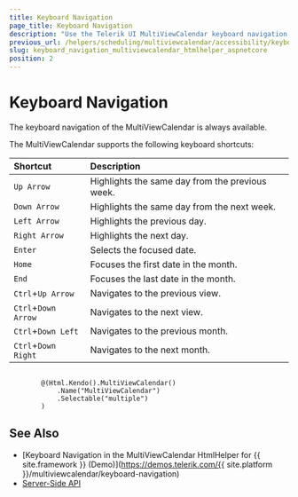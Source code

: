 ```yaml
---
title: Keyboard Navigation
page_title: Keyboard Navigation
description: "Use the Telerik UI MultiViewCalendar keyboard navigation."
previous_url: /helpers/scheduling/multiviewcalendar/accessibility/keyboard-navigation
slug: keyboard_navigation_multiviewcalendar_htmlhelper_aspnetcore
position: 2
---
```


# Keyboard Navigation

The keyboard navigation of the MultiViewCalendar is always available.

The MultiViewCalendar supports the following keyboard shortcuts:

| Shortcut            | Description                                  |
|:---                 |:---                                          |
| `Up Arrow`          | Highlights the same day from the previous week.  |
| `Down Arrow`        | Highlights the same day from the next week.      |
| `Left Arrow`        | Highlights the previous day.                     |
| `Right Arrow`       | Highlights the next day.                         |
| `Enter`             | Selects the focused date.                    |
| `Home`              | Focuses the first date in the month.         |
| `End`               | Focuses the last date in the month.          |
| `Ctrl`+`Up Arrow`   | Navigates to the previous view.                  |
| `Ctrl`+`Down Arrow` | Navigates to the next view.                      |
| `Ctrl`+`Down Left`  | Navigates to the previous month.                 |
| `Ctrl`+`Down Right` | Navigates to the next month.                     |

```Razor

        @(Html.Kendo().MultiViewCalendar()
            .Name("MultiViewCalendar")
            .Selectable("multiple")
        )
```

## See Also

* [Keyboard Navigation in the MultiViewCalendar HtmlHelper for {{ site.framework }} (Demo)](https://demos.telerik.com/{{ site.platform }}/multiviewcalendar/keyboard-navigation)
* [Server-Side API](/api/multiviewcalendar)

